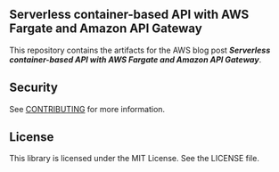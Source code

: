 ## Serverless container-based API with AWS Fargate and Amazon API Gateway

This repository contains the artifacts for the AWS blog post ***Serverless container-based API with AWS Fargate and Amazon API Gateway***.

## Security

See [CONTRIBUTING](CONTRIBUTING.md#security-issue-notifications) for more information.

## License

This library is licensed under the MIT License. See the LICENSE file.

